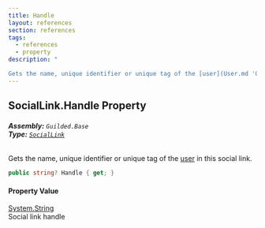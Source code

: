 ```yaml
---
title: Handle
layout: references
section: references
tags:
  - references
  - property
description: "

Gets the name, unique identifier or unique tag of the [user](User.md 'Guilded.Base.Users.User') in this social link."
---
```


## SocialLink.Handle Property
###### **Assembly:** `Guilded.Base`<br/>**Type:** [`SocialLink`](SocialLink.md 'Guilded.Base.Users.SocialLink')

Gets the name, unique identifier or unique tag of the [user](User.md 'Guilded.Base.Users.User') in this social link.

```csharp
public string? Handle { get; }
```

#### Property Value
[System.String](https://docs.microsoft.com/en-us/dotnet/api/System.String 'System.String')  
Social link handle